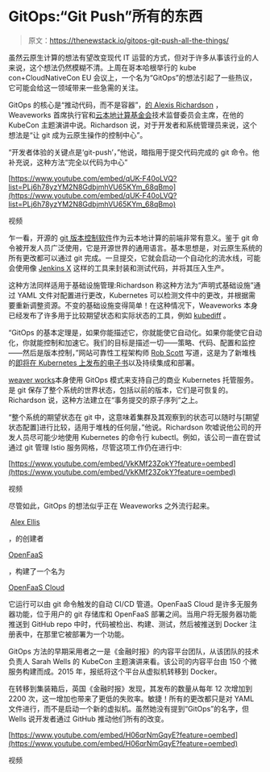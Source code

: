 # GitOps:“Git Push”所有的东西

> 原文：<https://thenewstack.io/gitops-git-push-all-the-things/>

虽然云原生计算的想法有望改变现代 IT 运营的方式，但对于许多从事该行业的人来说，这个想法仍然模糊不清。上周在哥本哈根举行的 kube con+CloudNativeCon EU 会议上，一个名为“GitOps”的想法引起了一些热议，它可能会给这一领域带来一些急需的关注。

GitOps 的核心是“推动代码，而不是容器”，[的 Alexis Richardson](https://twitter.com/monadic) ，Weaveworks 首席执行官和[云本地计算基金会](https://www.cncf.io/)技术监督委员会主席，在他的 KubeCon 主题演讲中说。Richardson 说，对于开发者和系统管理员来说，这个想法是“让 git 成为云原生操作的控制中心”。

“开发者体验的关键点是‘git-push’，”他说，暗指用于提交代码完成的 git 命令。他补充说，这种方法“完全以代码为中心”

[https://www.youtube.com/embed/qUK-F40oLVQ?list=PLj6h78yzYM2N8GdbjmhVU65KYm_68qBmo](https://www.youtube.com/embed/qUK-F40oLVQ?list=PLj6h78yzYM2N8GdbjmhVU65KYm_68qBmo)

视频

乍一看，开源的 [git 版本控制软件](https://thenewstack.io/tutorial-git-for-absolutely-everyone/)作为云本地计算的前端非常有意义。鉴于 git 命令被开发人员广泛使用，它是开源世界的通用语言。基本思想是，对云原生系统的所有更改都可以通过 git 完成。一旦提交，它就会启动一个自动化的流水线，可能会使用像 [Jenkins X](https://thenewstack.io/jenkins-x-brings-automated-pipelines-to-kubernetes/) 这样的工具来封装和测试代码，并将其压入生产。

这种方法同样适用于基础设施管理:Richardson 称这种方法为“声明式基础设施”通过 YAML 文件对配置进行更改，Kubernetes 可以检测文件中的更改，并根据需要重新调整资源。不变的基础设施变得简单！在这种情况下，Weaveworks 本身已经发布了许多用于比较期望状态和实际状态的工具，例如 [kubediff](https://github.com/weaveworks/kubediff) 。

“GitOps 的基本定理是，如果你能描述它，你就能使它自动化。如果你能使它自动化，你就能控制和加速它。我们的目标是描述一切——策略、代码、配置和监控——然后是版本控制，”网站可靠性工程架构师 [Rob Scott](https://robertjscott.ca/) 写道，这是为了新堆栈的[即将在 Kubernetes 上发布的电子书](https://thenewstack.io/ebooks/kubernetes/ci-cd-with-kubernetes/)以及持续集成和部署。

[weaver works](https://www.weave.works/)本身使用 GitOps 模式来支持自己的商业 Kubernetes 托管服务。是 git 保存了整个系统的世界状态，包括以前的版本，它们是可恢复的。Richardson 说，这种方法建立在“事务提交的原子序列”之上。

“整个系统的期望状态在 git 中，这意味着集群及其观察到的状态可以随时与[期望状态配置]进行比较，适用于堆栈的任何层，”他说。Richardson 吹嘘说他公司的开发人员尽可能少地使用 Kubernetes 的命令行 kubectl。例如，该公司一直在尝试通过 git 管理 Istio 服务网格，尽管这项工作仍在进行中:

[https://www.youtube.com/embed/VkKMf23ZokY?feature=oembed](https://www.youtube.com/embed/VkKMf23ZokY?feature=oembed)

视频

尽管如此，GitOps 的想法似乎正在 Weaveworks 之外流行起来。

 [Alex Ellis](https://www.alexellis.io/)

，的创建者

[OpenFaaS](https://thenewstack.io/openfaas-put-serverless-function-container/)

，构建了一个名为

[OpenFaaS Cloud](https://blog.alexellis.io/introducing-openfaas-cloud/)

它运行可以由 git 命令触发的自动 CI/CD 管道。OpenFaaS Cloud 是许多无服务器功能，位于用户的 git 存储库和 OpenFaaS 部署之间。当用户将无服务器功能推送到 GitHub repo 中时，代码被检出、构建、测试，然后被推送到 Docker 注册表中，在那里它被部署为一个功能。

GitOps 方法的早期采用者之一是《金融时报》的内容平台团队，从该团队的技术负责人 Sarah Wells 的 KubeCon 主题演讲来看。该公司的内容平台由 150 个微服务构建而成。2015 年，报纸将这个平台从虚拟机转移到 Docker。

在转移到集装箱后，英国《金融时报》发现，其发布的数量从每年 12 次增加到 2200 次，这一增加也带来了更低的失败率。敏捷！所有的更改都只是对 YAML 文件进行，而不是启动一个新的虚拟机。虽然她没有提到“GitOps”的名字，但 Wells 说开发者通过 GitHub 推动他们所有的改变。

[https://www.youtube.com/embed/H06qrNmGqyE?feature=oembed](https://www.youtube.com/embed/H06qrNmGqyE?feature=oembed)

视频

<svg xmlns:xlink="http://www.w3.org/1999/xlink" viewBox="0 0 68 31" version="1.1"><title>Group</title> <desc>Created with Sketch.</desc></svg>
